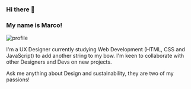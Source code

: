 ### Hi there 👋
### My name is Marco! 
![profile](https://github.com/marcobizzle/marcobizzle/assets/159526848/8a26a4d3-73a9-4bf8-8a55-bf2dc8c25411)


I'm a UX Designer currently studying Web Development (HTML, CSS and JavaScript) to add another string to my bow. I'm keen to collaborate with other Designers and Devs on new projects.

Ask me anything about Design and sustainability, they are two of my passions! 
